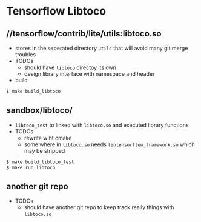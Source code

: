 # Tensorflow Libtoco

## //tensorflow/contrib/lite/utils:libtoco.so
- stores in the seperated directory `utils` that will avoid many git merge troubles
- TODOs
  + should have `libtoco` directoy its own
  + design library interface with namespace and header
- build
```sh
$ make build_libtoco
```
 
## sandbox/libtoco/
- `libtoco_test` to linked with `libtoco.so` and executed library functions
- TODOs
  + rewrite wiht cmake
  + some where in `libtoco.so` needs `libtensorflow_framework.so` which may be stripped
```sh
$ make build_libtoco_test
$ make run_libtoco
```

## another git repo
- TODOs
  + should have another git repo to keep track really things with `libtoco.so`
